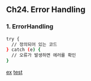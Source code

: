 ## Ch24. Error Handling

### 1. ErrorHandling
```bash
try {
  // 정의되어 있는 코드
} catch (e) {
  // 오류가 발생하면 에러를 확인
}
```

[ex](./index.js)
[test](./test.js)